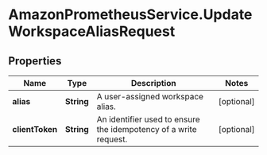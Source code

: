 # AmazonPrometheusService.UpdateWorkspaceAliasRequest

## Properties

Name | Type | Description | Notes
------------ | ------------- | ------------- | -------------
**alias** | **String** | A user-assigned workspace alias. | [optional] 
**clientToken** | **String** | An identifier used to ensure the idempotency of a write request. | [optional] 


